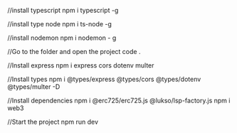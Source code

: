//install typescript
npm i typescript -g

//install type node
npm i ts-node -g

//install nodemon
npm i nodemon - g

//Go to the folder and open the project
code .

//Install express
npm i express cors dotenv multer

//Install types
npm i @types/express @types/cors @types/dotenv @types/multer -D

//Install dependencies
npm i @erc725/erc725.js @lukso/lsp-factory.js
npm i web3

//Start the project
npm run dev